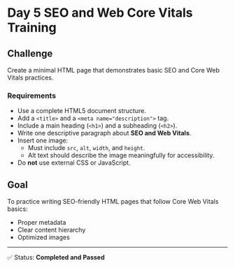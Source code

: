 # Day 5  SEO and Web Core Vitals Training

## Challenge
Create a minimal HTML page that demonstrates basic SEO and Core Web Vitals practices.

### Requirements
- Use a complete HTML5 document structure.
- Add a `<title>` and a `<meta name="description">` tag.
- Include a main heading (`<h1>`) and a subheading (`<h2>`).
- Write one descriptive paragraph about **SEO and Web Vitals**.
- Insert one image:
  - Must include `src`, `alt`, `width`, and `height`.
  - Alt text should describe the image meaningfully for accessibility.
- Do **not** use external CSS or JavaScript.

## Goal
To practice writing SEO-friendly HTML pages that follow Core Web Vitals basics:  
- Proper metadata  
- Clear content hierarchy  
- Optimized images  

---
✅ Status: **Completed and Passed**
